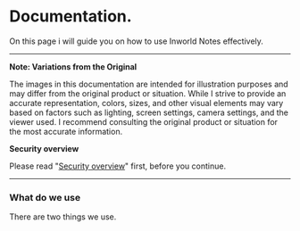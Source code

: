 # Documentation.

On this page i will guide you on how to use Inworld Notes effectively.



---

**Note: Variations from the Original**

The images in this documentation are intended for illustration purposes 
and may differ from the original product or situation. While I strive to
 provide an accurate representation, colors, sizes, and other visual 
elements may vary based on factors such as lighting, screen settings, 
camera settings, and the viewer used. I recommend consulting the 
original product or situation for the most accurate information.



**Security overview**

Please read "[Security overview](https://joltsoftware.miraheze.org/wiki/Second_Life/Inworld_Notes/Security_and_Privacy "Second Life/Inworld Notes/Security and Privacy")" first, before you continue.



---

### What do we use

There are two things we use.

